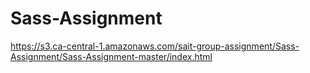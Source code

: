 # Sass-Assignment

https://s3.ca-central-1.amazonaws.com/sait-group-assignment/Sass-Assignment/Sass-Assignment-master/index.html
